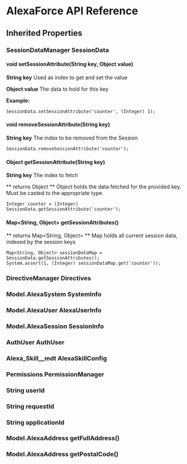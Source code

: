 # AlexaForce API Reference #

## Inherited Properties ##
### SessionDataManager SessionData ###

#### void setSessionAttribute(String key, Object value) ####
**String key**
Used as index to get and set the value

**Object value**
The data to hold for this key

**Example:**
```
SessionData.setSessionAttribute('counter', (Integer) 1);
```

#### void removeSessionAttribute(String key) ####
**String key**
The index to be removed from the Session

```
SessionData.removeSessionAttribute('counter');
```

#### Object getSessionAttribute(String key) ####
**String key**
The index to fetch

** returns Object **
Object holds the data fetched for the provided key. Must be casted to the appropriate type

```
Integer counter = (Integer) SessionData.getSessionAttribute('counter');
```

#### Map<String, Object> getSessionAttributes() ####

** returns Map<String, Object> **
Map holds all current session data, indexed by the session keys

```
Map<String, Object> sessionDataMap = SessionData.getSessionAttributes();
System.assert(1, (Integer) sessionDataMap.get('counter'));
```

### DirectiveManager Directives ###

### Model.AlexaSystem SystemInfo ###

### Model.AlexaUser AlexaUserInfo ###

### Model.AlexaSession SessionInfo ###

### AuthUser AuthUser ###

### Alexa_Skill__mdt AlexaSkillConfig ###

### Permissions PermissionManager ###

### String userId ###

### String requestId ###

### String applicationId ###

### Model.AlexaAddress getFullAddress() ###

### Model.AlexaAddress getPostalCode() ###


